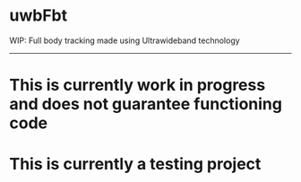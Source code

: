 # uwbFbt
WIP: Full body tracking made using Ultrawideband technology

---
# This is currently work in progress and does not guarantee functioning code
# This is currently a testing project
